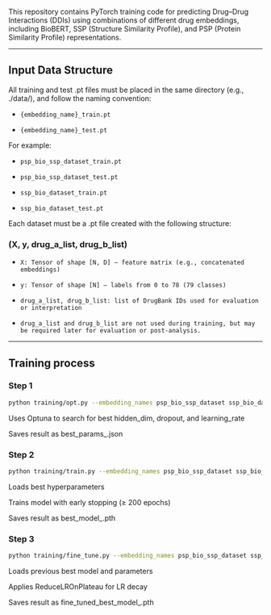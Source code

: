This repository contains PyTorch training code for predicting Drug–Drug Interactions (DDIs) using combinations of different drug embeddings, including BioBERT, SSP (Structure Similarity Profile), and PSP (Protein Similarity Profile) representations.

---

## Input Data Structure

All training and test .pt files must be placed in the same directory (e.g., ./data/), and follow the naming convention:

- `{embedding_name}_train.pt`

- `{embedding_name}_test.pt`

For example:

- `psp_bio_ssp_dataset_train.pt`

- `psp_bio_ssp_dataset_test.pt`

- `ssp_bio_dataset_train.pt`

- `ssp_bio_dataset_test.pt`

Each dataset must be a .pt file created with the following structure:

### (X, y, drug_a_list, drug_b_list)

- `X: Tensor of shape [N, D] — feature matrix (e.g., concatenated embeddings)`

- `y: Tensor of shape [N] — labels from 0 to 78 (79 classes)`

- `drug_a_list, drug_b_list: list of DrugBank IDs used for evaluation or interpretation`

- `drug_a_list and drug_b_list are not used during training, but may be required later for evaluation or post-analysis.`

---

## Training process

### Step 1

```bash
python training/opt.py --embedding_names psp_bio_ssp_dataset ssp_bio_dataset
```

Uses Optuna to search for best hidden_dim, dropout, and learning_rate

Saves result as best_params_<name>.json

### Step 2

```bash
python training/train.py --embedding_names psp_bio_ssp_dataset ssp_bio_dataset
```

Loads best hyperparameters

Trains model with early stopping (≥ 200 epochs)

Saves result as best_model_<name>.pth

### Step 3

```bash
python training/fine_tune.py --embedding_names psp_bio_ssp_dataset ssp_bio_dataset
```

Loads previous best model and parameters

Applies ReduceLROnPlateau for LR decay

Saves result as fine_tuned_best_model_<name>.pth
